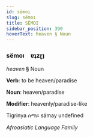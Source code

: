 ```yaml
---
id: sëmoı
slug: sëmoı
title: SËMOI
sidebar_position: 390
hoverText: heaven § Noun
---
```


### sëmoı&emsp;<span kind="abugida">ɐʇƶɽȷ</span>

*heaven* **§** Noun

**Verb**: to be heaven/paradise

**Noun**: heaven/paradise

**Modifier**: heavenly/paradise-like

Tigrinya ሰማይ sämay undefined

*Afroasiatic Language Family*